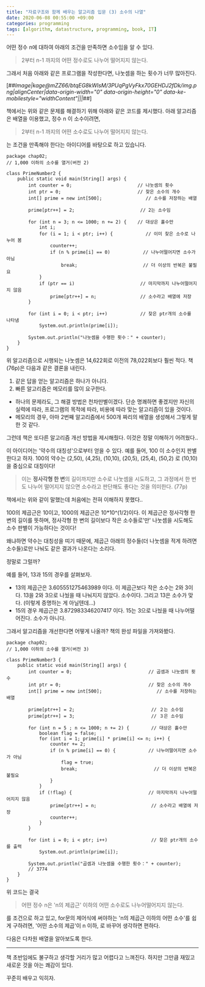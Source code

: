 ```yaml
---
title: "자료구조와 함께 배우는 알고리즘 입문 (3) 소수의 나열"
date: 2020-06-08 00:55:00 +09:00
categories: programming
tags: [algorithm, datastructure, programming, book, IT]
---
```


어떤 정수 n에 대하여 아래의 조건을 만족하면 소수임을 알 수 있다.

> 2부터 n-1 까지의 어떤 정수로도 나누어 떨어지지 않는다.

그래서 처음 아래와 같은 프로그램을 작성한다면, 나눗셈을 하는 횟수가 너무 많아진다.

[##_Image|kage@mZZ66/btqEG8kWlsM/3PUqPgVyFkx70GEHDJ2fDk/img.png|alignCenter|data-origin-width="0" data-origin-height="0" data-ke-mobilestyle="widthContent"|||_##]

책에서는 위와 같은 문제를 해결하기 위해 아래와 같은 코드를 제시했다. 아래 알고리즘은 배열을 이용했고, 정수 n 이 소수이려면,

> 2부터 n-1 까지의 어떤 소수로도 나누어 떨어지지 않는다.

는 조건을 만족해야 한다는 아이디어를 바탕으로 하고 있습니다.

```
package chap02;
// 1,000 이하의 소수를 열거(버전 2)

class PrimeNumber2 {
    public static void main(String[] args) {
        int counter = 0;                        // 나눗셈의 횟수
        int ptr = 0;                            // 찾은 소수의 개수
        int[] prime = new int[500];                // 소수를 저장하는 배열

        prime[ptr++] = 2;                        // 2는 소수임

        for (int n = 3; n <= 1000; n += 2) {    // 대상은 홀수만
            int i;
            for (i = 1; i < ptr; i++) {            // 이미 찾은 소수로 나누어 봄
                counter++;
                if (n % prime[i] == 0)            // 나누어떨어지면 소수가 아님
                    break;                        // 더 이상의 반복은 불필요
            }
            if (ptr == i)                        // 마지막까지 나누어떨어지지 않음
                prime[ptr++] = n;                // 소수라고 배열에 저장
        }

        for (int i = 0; i < ptr; i++)            // 찾은 ptr개의 소수를  나타냄
            System.out.println(prime[i]);

        System.out.println("나눗셈을 수행한 횟수：" + counter);
    }
}
```

위 알고리즘으로 시행되는 나눗셈은 14,622회로 이전의 78,022회보다 훨씬 적다. 책(76p)은 다음과 같은 결론을 내린다.

1.  같은 답을 얻는 알고리즘은 하나가 아니다.
2.  빠른 알고리즘은 메모리를 많이 요구한다.

-   하나의 문제라도, 그 해결 방법은 천차만별이겠다. 단순 명쾌하면 좋겠지만 자신의 실력에 따라, 프로그램의 목적에 따라, 비용에 따라 맞는 알고리즘이 있을 것이다.
-   메모리의 경우, 아마 2번째 알고리즘에서 500개 짜리의 배열을 생성해서 그렇게 말한 것 같다.

그런데 책은 또다른 알고리즘 개선 방법을 제시해줬다. 이것은 정말 이해하기 어려웠다..

이 아이디어는 '약수의 대칭성'으로부터 얻을 수 있다. 예를 들어, 100 이 소수인지 판별한다고 하자. 100의 약수는 (2,50), (4,25), (10,10), (20,5), (25,4), (50,2) 로 (10,10)을 중심으로 대칭이다!

> 이는 **정사각형 한 변**의 길이까지만 소수로 나눗셈을 시도하고, 그 과정에서 한 번도 나누어 떨어지지 않으면 소수라고 판단해도 좋다는 것을 의미한다. (77p)

책에서는 위와 같이 말했는데 처음에는 전혀 이해하지 못했다..

100의 제곱근은 10이고, 1000의 제곱근은 10\*10^(1/2)이다. 이 제곱근은 정사각형 한 변의 길이를 뜻하며, 정사각형 한 변의 길이보다 작은 소수들로'만' 나눗셈을 시도해도 소수 판별이 가능하다는 것이다!

왜냐하면 약수는 대칭성을 띠기 때문에, 제곱근 아래의 정수들(더 나눗셈을 적게 하려면 소수들)로만 나눠도 같은 결과가 나온다는 소리다.

정말로 그럴까?

예를 들어, 13과 15의 경우를 살펴보자.

-   13의 제곱근은 ‭3.605551275463989‬ 이다. 이 제곱근보다 작은 소수는 2와 3이다. 13을 2와 3으로 나눴을 때 나눠지지 않았다. 소수이다. 그리고 13은 소수가 맞다. (이렇게 증명하는 게 아닐텐데...)
-   15의 경우 제곱근은 ‭3.872983346207417‬ 이다. 15는 3으로 나눴을 때 나누어떨어진다. 소수가 아니다.

그래서 알고리즘을 개선한다면 어떻게 나올까? 책의 완성 파일을 가져와봤다.

```
package chap02;
// 1,000 이하의 소수를 열거(버전 3)

class PrimeNumber3 {
    public static void main(String[] args) {
        int counter = 0;                            // 곱셈과 나눗셈의 횟수
        int ptr = 0;                                // 찾은 소수의 개수
        int[] prime = new int[500];                    // 소수를 저장하는 배열

        prime[ptr++] = 2;                            // ２는 소수임
        prime[ptr++] = 3;                            // ３은 소수임

        for (int n = 5 ; n <= 1000; n += 2) {        // 대상은 홀수만
            boolean flag = false;
            for (int i = 1; prime[i] * prime[i] <= n; i++) {
                counter += 2;
                if (n % prime[i] == 0) {            // 나누어떨어지면 소수가 아님
                    flag = true;
                    break;                            // 더 이상의 반복은 불필요
                }
            }
            if (!flag) {                            // 마지막까지 나누어떨어지지 않음
                prime[ptr++] = n;                    // 소수라고 배열에 저장
                counter++;
            }
        }

        for (int i = 0; i < ptr; i++)                // 찾은 ptr개의 소수를 출력
            System.out.println(prime[i]);

        System.out.println("곱셈과 나눗셈을 수행한 횟수：" + counter);
        // 3774
    }
}
```

위 코드는 결국

> 어떤 정수 n은 'n의 제곱근' 이하의 어떤 소수로도 나누어떨어지지 않는다.

를 조건으로 하고 있고, for문의 제어식에 써야하는 'n의 제곱근 이하의 어떤 소수'를 쉽게 구하려면, '어떤 소수의 제곱'이 n 이하, 로 바꾸어 생각하면 편하다.

다음은 다차원 배열을 알아보도록 한다.

---

책 초반임에도 불구하고 생각할 거리가 많고 어렵다고 느껴진다. 하지만 그만큼 재밌고 새로운 것을 아는 쾌감이 있다.

꾸준히 배우고 익히자.
